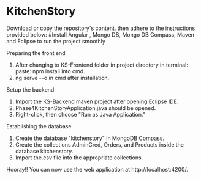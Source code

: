 # KitchenStory

Download or copy the repository's content. then adhere to the instructions provided below:
#Install Angular , Mongo DB, Mongo DB Compass, Maven and Eclipse to run the project smoothly

Preparing the front end
1. After changing to KS-Frontend folder in project directory in terminal: paste: npm install into cmd.
2. ng serve --o in cmd after installation.

Setup the backend

1. Import the KS-Backend maven project after opening Eclipse IDE.
2. Phase4KitchenStoryApplication.java should be opened. 
3. Right-click, then choose "Run as Java Application."

Establishing the database

1. Create the database "kitchenstory" in MongoDB Compass.
2. Create the collections AdminCred, Orders, and Products inside the database kitchenstory.
3. Import the.csv file into the appropriate collections.

Hooray!!
You can now use the web application at http://localhost:4200/.
